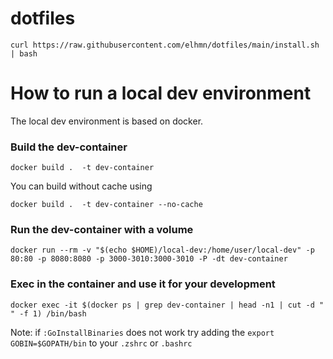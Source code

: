 # dotfiles

```
curl https://raw.githubusercontent.com/elhmn/dotfiles/main/install.sh | bash
```

# How to run a local dev environment

The local dev environment is based on docker.

### Build the dev-container

```console
docker build .  -t dev-container
```

You can build without cache using

```console
docker build .  -t dev-container --no-cache
```

### Run the dev-container with a volume

```console
docker run --rm -v "$(echo $HOME)/local-dev:/home/user/local-dev" -p 80:80 -p 8080:8080 -p 3000-3010:3000-3010 -P -dt dev-container
```


### Exec in the container and use it for your development

```console
docker exec -it $(docker ps | grep dev-container | head -n1 | cut -d " " -f 1) /bin/bash
```

Note: if `:GoInstallBinaries` does not work try adding the `export GOBIN=$GOPATH/bin` to your `.zshrc` or `.bashrc`
